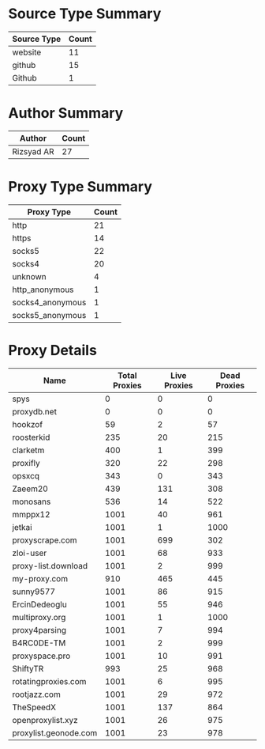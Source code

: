 # Source Type Summary

| Source Type | Count |
|-------------|-------|
| website | 11 |
| github | 15 |
| Github | 1 |


# Author Summary

| Author | Count |
|--------|-------|
| Rizsyad AR | 27 |


# Proxy Type Summary

| Proxy Type | Count |
|------------|-------|
| http | 21 |
| https | 14 |
| socks5 | 22 |
| socks4 | 20 |
| unknown | 4 |
| http_anonymous | 1 |
| socks4_anonymous | 1 |
| socks5_anonymous | 1 |


# Proxy Details

| Name | Total Proxies | Live Proxies | Dead Proxies |
|------|---------------|--------------|---------------|
| spys | 0 | 0 | 0 |
| proxydb.net | 0 | 0 | 0 |
| hookzof | 59 | 2 | 57 |
| roosterkid | 235 | 20 | 215 |
| clarketm | 400 | 1 | 399 |
| proxifly | 320 | 22 | 298 |
| opsxcq | 343 | 0 | 343 |
| Zaeem20 | 439 | 131 | 308 |
| monosans | 536 | 14 | 522 |
| mmppx12 | 1001 | 40 | 961 |
| jetkai | 1001 | 1 | 1000 |
| proxyscrape.com | 1001 | 699 | 302 |
| zloi-user | 1001 | 68 | 933 |
| proxy-list.download | 1001 | 2 | 999 |
| my-proxy.com | 910 | 465 | 445 |
| sunny9577 | 1001 | 86 | 915 |
| ErcinDedeoglu | 1001 | 55 | 946 |
| multiproxy.org | 1001 | 1 | 1000 |
| proxy4parsing | 1001 | 7 | 994 |
| B4RC0DE-TM | 1001 | 2 | 999 |
| proxyspace.pro | 1001 | 10 | 991 |
| ShiftyTR | 993 | 25 | 968 |
| rotatingproxies.com | 1001 | 6 | 995 |
| rootjazz.com | 1001 | 29 | 972 |
| TheSpeedX | 1001 | 137 | 864 |
| openproxylist.xyz | 1001 | 26 | 975 |
| proxylist.geonode.com | 1001 | 23 | 978 |
